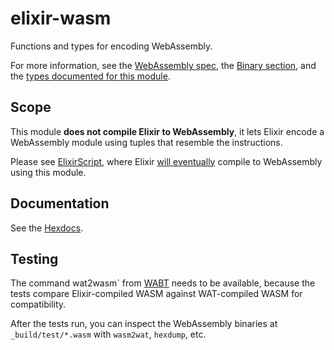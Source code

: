 
# elixir-wasm

Functions and types for encoding WebAssembly.

For more information, see the [WebAssembly spec](https://github.com/WebAssembly/spec), the [Binary section](http://webassembly.github.io/spec/core/bikeshed/index.html#binary-format%E2%91%A0), and the [types documented for this module](https://hexdocs.pm/wasm/Wasm.html).

## Scope

This module **does not compile Elixir to WebAssembly**, it lets Elixir encode a WebAssembly module using tuples that resemble the instructions.

Please see [ElixirScript](https://github.com/elixirscript/elixirscript), where Elixir [will eventually](https://github.com/elixirscript/elixirscript/issues/454) compile to WebAssembly using this module.

## Documentation

See the [Hexdocs](https://hexdocs.pm/wasm).

## Testing

The command wat2wasm` from [WABT](https://github.com/WebAssembly/wabt) needs to be available, because the tests compare Elixir-compiled WASM against WAT-compiled WASM for compatibility.

After the tests run, you can inspect the WebAssembly binaries at `_build/test/*.wasm` with `wasm2wat`, `hexdump`, etc.